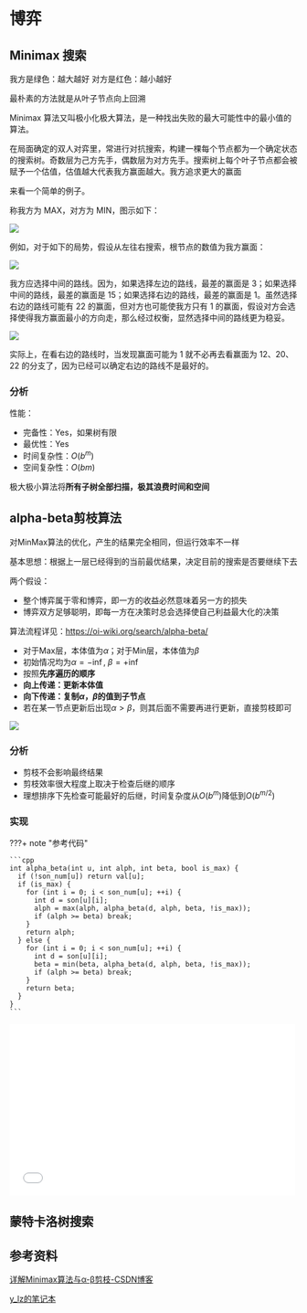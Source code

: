 # 博弈
## Minimax 搜索

我方是绿色：越大越好
对方是红色：越小越好

最朴素的方法就是从叶子节点向上回溯


Minimax 算法又叫极小化极大算法，是一种找出失败的最大可能性中的最小值的算法。

在局面确定的双人对弈里，常进行对抗搜索，构建一棵每个节点都为一个确定状态的搜索树。奇数层为己方先手，偶数层为对方先手。搜索树上每个叶子节点都会被赋予一个估值，估值越大代表我方赢面越大。我方追求更大的赢面


来看一个简单的例子。

称我方为 MAX，对方为 MIN，图示如下：

![](https://philfan-pic.oss-cn-beijing.aliyuncs.com/img/20241106204322.png)

例如，对于如下的局势，假设从左往右搜索，根节点的数值为我方赢面：

![](https://philfan-pic.oss-cn-beijing.aliyuncs.com/img/20241106204330.png)

我方应选择中间的路线。因为，如果选择左边的路线，最差的赢面是 3；如果选择中间的路线，最差的赢面是 15；如果选择右边的路线，最差的赢面是 1。虽然选择右边的路线可能有 22 的赢面，但对方也可能使我方只有 1 的赢面，假设对方会选择使得我方赢面最小的方向走，那么经过权衡，显然选择中间的路线更为稳妥。

![](https://philfan-pic.oss-cn-beijing.aliyuncs.com/img/20241106204340.png)

实际上，在看右边的路线时，当发现赢面可能为 1 就不必再去看赢面为 12、20、22 的分支了，因为已经可以确定右边的路线不是最好的。


### 分析
性能：

- 完备性：Yes，如果树有限
- 最优性：Yes
- 时间复杂性：$O(b^m)$
- 空间复杂性：$O(bm)$

极大极小算法将**所有子树全部扫描，极其浪费时间和空间**



## alpha-beta剪枝算法
对MinMax算法的优化，产生的结果完全相同，但运行效率不一样

基本思想：根据上一层已经得到的当前最优结果，决定目前的搜索是否要继续下去

两个假设：

- 整个博弈属于零和博弈，即一方的收益必然意味着另一方的损失
- 博弈双方足够聪明，即每一方在决策时总会选择使自己利益最大化的决策

算法流程详见：https://oi-wiki.org/search/alpha-beta/

- 对于Max层，本体值为$\alpha$；对于Min层，本体值为$\beta$
- 初始情况均为$\alpha=-\inf,~\beta=+\inf$
- 按照**先序遍历的顺序**
- **向上传递：更新本体值**
- **向下传递：复制$\alpha$，$\beta$的值到子节点**
- 若在某一节点更新后出现$\alpha>\beta$，则其后面不需要再进行更新，直接剪枝即可

![](https://philfan-pic.oss-cn-beijing.aliyuncs.com/img/20241106205632.png)


### 分析
- 剪枝不会影响最终结果
- 剪枝效率很大程度上取决于检查后继的顺序
- 理想排序下先检查可能最好的后继，时间复杂度从$O(b^m)$降低到$O(b^{m/2})$

### 实现

???+ note "参考代码"

    ```cpp
    int alpha_beta(int u, int alph, int beta, bool is_max) {
      if (!son_num[u]) return val[u];
      if (is_max) {
        for (int i = 0; i < son_num[u]; ++i) {
          int d = son[u][i];
          alph = max(alph, alpha_beta(d, alph, beta, !is_max));
          if (alph >= beta) break;
        }
        return alph;
      } else {
        for (int i = 0; i < son_num[u]; ++i) {
          int d = son[u][i];
          beta = min(beta, alpha_beta(d, alph, beta, !is_max));
          if (alph >= beta) break;
        }
        return beta;
      }
    }
    ```

<iframe src="//player.bilibili.com/player.html?isOutside=true&aid=405104472&bvid=BV1yG411o7uH&cid=1243642275&p=1&autoplay=0" scrolling="no" border="0" frameborder="no" framespacing="0" allowfullscreen="true" width="500" height="300"></iframe>

## 蒙特卡洛树搜索


## 参考资料
[详解Minimax算法与α-β剪枝-CSDN博客](https://blog.csdn.net/wenjianmuran/article/details/90633418)

[y_lz的笔记本](https://skillful-vest-b8d.notion.site/AI-edb0292f25db4b428b34042aff7bef0c#ce0fffc50e57478d802af27eb41d1ff1)
